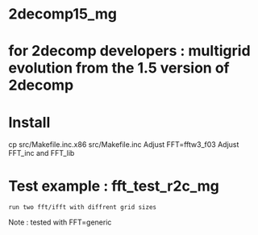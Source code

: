 # 2decomp15_mg

# for 2decomp developers : multigrid evolution from the 1.5 version of 2decomp

# Install
cp src/Makefile.inc.x86 src/Makefile.inc
Adjust FFT=fftw3_f03
Adjust FFT_inc and FFT_lib

# Test example : fft_test_r2c_mg
	run two fft/ifft with diffrent grid sizes

Note : tested with FFT=generic
